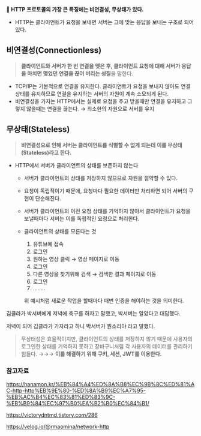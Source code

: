 <aside>

**🚀 HTTP 프로토콜의 가장 큰 특징에는 비연결성, 무상태가 있다.**

</aside>

- HTTP는 클라이언트가 요청을 보내면 서버는 그에 맞는 응답을 보내는 구조로 되어있다.

## 비연결성(Connectionless)

> **클라이언트와 서버가 한 번 연결을 맺은 후, 클라이언트 요청에 대해 서버가 응답을 마치면 맺었던 연결을 끊어 버리는 성질**을 말한다.
> 
- TCP/IP는 기본적으로 연결을 유지한다. 클라이언트가 요청을 보내지 않아도 연결 상태를 유지하므로 연결을 유지하는 서버의 자원이 계속 소모되게 된다.
- 비연결성을 가지는 HTTP에서는 실제로 요청을 주고 받을때만 연결을 유지하고 그렇지 않을때는 연결을 끊는다. → 최소한의 자원으로 서버를 유지

## 무상태(Stateless)

> **비연결성으로 인해 서버는 클라이언트를 식별할 수 없게 되는데 이를 무상태(Stateless)라고 한다.**
> 
- HTTP에서 서버가 클라이언트의 상태를 보존하지 않는다
    - 서버가 클라이언트의 상태를 저장하지 않으므로 자원을 절약할 수 있다.
    - 요청이 독립적이기 때문에, 요청마다 필요한 데이터만 처리하면 되어 서버의 구현이 단순해진다.
    - 서버가 클라이언트의 이전 요청 상태를 기억하지 않아서 클라이언트가 요청을 보낼때마다 서버는 이를 독립적인 요청으로 처리한다.
    - 클라이언트의 상태를 모른다는 것
        1. 유튜브에 접속
        2. 로그인
        3. 원하는 영상 클릭 → 영상 페이지로 이동
        4. 로그인
        5. 다른 영상을 찾기위해 검색 → 검색한 결과 페이지로 이동
        6. 로그인
        7. ……..
        
        위 예시처럼 새로운 작업을 할때마다 매번 인증을 해야하는 것을 의미한다.
        

<aside>

김클라가 박서버에게 저녁에 축구를 하자고 말했고, 박서버는 알았다고 대답했다.

저녁이 되어 김클라가 가자라고 하니 박서버가 뭔소리야 라고 말했다.

</aside>

> 무상태성은 효율적이지만, 클라이언트의 상태를 저장하지 않기 때문에 사용자의 로그인한 상태를 기억하지 못하고 장바구니처럼 각 사용자의 데이터를 관리하기 힘들다.
→→→ **이를 해결하기 위해 쿠키, 세션, JWT를 이용한다.**
> 

### 참고자료

https://hanamon.kr/%EB%84%A4%ED%8A%B8%EC%9B%8C%ED%81%AC-http-http%EB%9E%80-%ED%8A%B9%EC%A7%95-%EB%AC%B4%EC%83%81%ED%83%9C-%EB%B9%84%EC%97%B0%EA%B2%B0%EC%84%B1/

https://victorydntmd.tistory.com/286

https://velog.io/@rmaomina/network-http
